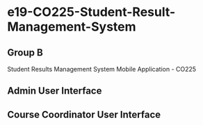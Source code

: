 # e19-CO225-Student-Result-Management-System
## Group B
Student Results Management System Mobile Application - CO225
## Admin User Interface
## Course Coordinator User Interface


